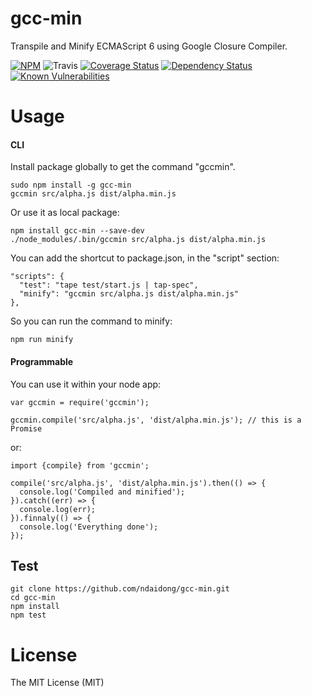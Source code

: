 # gcc-min
Transpile and Minify ECMAScript 6 using Google Closure Compiler.

[![NPM](https://badge.fury.io/js/gcc-min.svg)](https://badge.fury.io/js/gcc-min)
![Travis](https://travis-ci.org/ndaidong/gcc-min.svg?branch=master)
[![Coverage Status](https://coveralls.io/repos/github/ndaidong/gcc-min/badge.svg?branch=master)](https://coveralls.io/github/ndaidong/gcc-min?branch=master)
[![Dependency Status](https://www.versioneye.com/user/projects/57d7ae91bf2b4b00342dd062/badge.svg?style=flat)](https://www.versioneye.com/user/projects/57d7ae91bf2b4b00342dd062)
[![Known Vulnerabilities](https://snyk.io/test/npm/gcc-min/badge.svg)](https://snyk.io/test/npm/gcc-min)


# Usage


#### CLI

Install package globally to get the command "gccmin".

```
sudo npm install -g gcc-min
gccmin src/alpha.js dist/alpha.min.js
```

Or use it as local package:

```
npm install gcc-min --save-dev
./node_modules/.bin/gccmin src/alpha.js dist/alpha.min.js
```

You can add the shortcut to package.json, in the "script" section:

```
"scripts": {
  "test": "tape test/start.js | tap-spec",
  "minify": "gccmin src/alpha.js dist/alpha.min.js"
},
```

So you can run the command to minify:

```
npm run minify
```

#### Programmable

You can use it within your node app:

```
var gccmin = require('gccmin');

gccmin.compile('src/alpha.js', 'dist/alpha.min.js'); // this is a Promise
```

or:

```
import {compile} from 'gccmin';

compile('src/alpha.js', 'dist/alpha.min.js').then(() => {
  console.log('Compiled and minified');
}).catch((err) => {
  console.log(err);
}).finnaly(() => {
  console.log('Everything done');
});
```


## Test

```
git clone https://github.com/ndaidong/gcc-min.git
cd gcc-min
npm install
npm test
```


# License

The MIT License (MIT)
